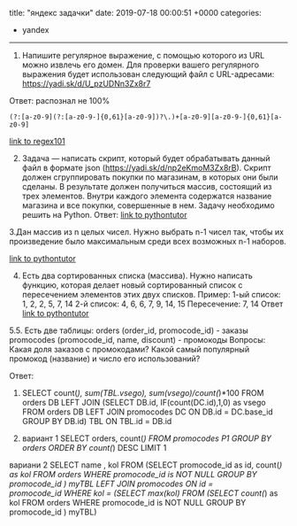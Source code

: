 title: "яндекс задачки"
date: 2019-07-18 00:00:51 +0000
categories:
  - yandex
---
1. Напишите регулярное выражение, с помощью которого из URL можно извлечь его домен. Для проверки вашего регулярного выражения будет использован следующий файл с URL-адресами: https://yadi.sk/d/U_pzUDNn3Zx8r7

Ответ: распознал не 100%
```
(?:[a-z0-9](?:[a-z0-9-]{0,61}[a-z0-9])?\.)+[a-z0-9][a-z0-9-]{0,61}[a-z0-9]
```
[link to regex101](https://regex101.com/r/Yr5HBn/1)


2. Задача — написать скрипт, который будет обрабатывать данный файл в формате json (https://yadi.sk/d/np2eKmoM3Zx8rB). Скрипт должен сгруппировать покупки по магазинам, в которых они были сделаны. В результате должен получиться массив, состоящий из трех элементов. Внутри каждого элемента содержатся название магазина и все покупки, совершенные в нем. Задачу необходимо решить на Python.
Ответ:
[link to pythontutor](http://pythontutor.com/visualize.html#code=import%20json%0Afrom%20pprint%20import%20pprint%0Adata%3D%5B%20%7B%0A%22shop%22%20%3A%20%22%D0%AF%D0%BD%D0%B4%D0%B5%D0%BA%D1%81.%D0%95%D0%B4%D0%B0%22,%0A%22product%22%20%3A%20%22%D0%9C%D0%B0%D0%BD%D1%82%D1%8B%22%0A%7D,%20%7B%0A%22shop%22%20%3A%20%22%D0%AF%D0%BD%D0%B4%D0%B5%D0%BA%D1%81.%D0%95%D0%B4%D0%B0%22,%0A%22product%22%20%3A%20%22%D0%A1%D0%BC%D1%83%D0%B7%D0%B8%22%0A%7D,%20%7B%0A%22shop%22%20%3A%20%22%D0%AF%D0%BD%D0%B4%D0%B5%D0%BA%D1%81.%D0%95%D0%B4%D0%B0%22,%0A%22product%22%20%3A%20%22%D0%A1%D1%8B%D1%80%D0%BD%D1%8B%D0%B5%20%D0%BF%D0%B0%D0%BB%D0%BE%D1%87%D0%BA%D0%B8%22%0A%7D,%20%7B%0A%22shop%22%20%3A%20%22%D0%AF%D0%BD%D0%B4%D0%B5%D0%BA%D1%81.%D0%95%D0%B4%D0%B0%22,%0A%22product%22%20%3A%20%22%D0%A8%D0%B0%D1%88%D0%BB%D1%8B%D0%BA%22%0A%7D,%20%7B%0A%22shop%22%20%3A%20%22%D0%AF%D0%BD%D0%B4%D0%B5%D0%BA%D1%81.%D0%9C%D1%83%D0%B7%D0%B5%D0%B9%22,%0A%22product%22%20%3A%20%22%D0%A4%D1%83%D1%82%D0%B1%D0%BE%D0%BB%D0%BA%D0%B0%20%D0%BF%D1%80%D0%BE%D1%82%D0%B8%D1%80%D0%B0%D1%88%D0%BA%D0%B0%22%0A%7D,%20%7B%0A%22shop%22%20%3A%20%22%D0%AF%D0%BD%D0%B4%D0%B5%D0%BA%D1%81.%D0%9C%D0%B0%D1%80%D0%BA%D0%B5%D1%82%22,%0A%22product%22%20%3A%20%22%D0%AD%D0%BB%D0%B5%D0%BA%D1%82%D1%80%D0%BE%D0%B1%D1%80%D0%B8%D1%82%D0%B2%D0%B0%22%0A%7D,%20%7B%0A%22shop%22%20%3A%20%22%D0%AF%D0%BD%D0%B4%D0%B5%D0%BA%D1%81.%D0%95%D0%B4%D0%B0%22,%0A%22product%22%20%3A%20%22%D0%94%D0%B5%D1%82%D1%81%D0%BA%D0%BE%D0%B5%20%D0%BF%D1%8E%D1%80%D0%B5%22%0A%7D,%20%7B%0A%22shop%22%20%3A%20%22%D0%AF%D0%BD%D0%B4%D0%B5%D0%BA%D1%81.%D0%9C%D0%B0%D1%80%D0%BA%D0%B5%D1%82%22,%0A%22product%22%20%3A%20%22%D0%A1%D0%BC%D0%B0%D1%80%D1%82-%D0%A7%D0%B0%D1%81%D1%8B%22%0A%7D,%20%7B%0A%22shop%22%20%3A%20%22%D0%AF%D0%BD%D0%B4%D0%B5%D0%BA%D1%81.%D0%9C%D1%83%D0%B7%D0%B5%D0%B9%22,%0A%22product%22%20%3A%20%22%D0%9D%D0%B5%D0%B2%D0%B5%D1%81%D1%83%D0%BC%D0%BA%D0%B0%22%0A%7D,%20%7B%0A%22shop%22%20%3A%20%22%D0%AF%D0%BD%D0%B4%D0%B5%D0%BA%D1%81.%D0%9C%D1%83%D0%B7%D0%B5%D0%B9%22,%0A%22product%22%20%3A%20%22%D0%97%D0%BD%D0%B0%D1%87%D0%BE%D0%BA%20%D0%AF%D0%BD%D0%B4%D0%B5%D0%BA%D1%81%22%0A%7D,%20%7B%0A%22shop%22%20%3A%20%22%D0%AF%D0%BD%D0%B4%D0%B5%D0%BA%D1%81.%D0%95%D0%B4%D0%B0%22,%0A%22product%22%20%3A%20%22%D0%A5%D0%B8%D0%BD%D0%BA%D0%B0%D0%BB%D0%B8%22%0A%7D,%20%7B%0A%22shop%22%20%3A%20%22%D0%AF%D0%BD%D0%B4%D0%B5%D0%BA%D1%81.%D0%9C%D1%83%D0%B7%D0%B5%D0%B9%22,%0A%22product%22%20%3A%20%22%D0%AF%D0%BD%D0%B4%D0%B5%D0%BA%D1%81.%D0%A1%D1%82%D0%B0%D0%BD%D1%86%D0%B8%D1%8F%22%0A%7D,%20%7B%0A%22shop%22%20%3A%20%22%D0%AF%D0%BD%D0%B4%D0%B5%D0%BA%D1%81.%D0%9C%D0%B0%D1%80%D0%BA%D0%B5%D1%82%22,%0A%22product%22%20%3A%20%22%D0%9A%D0%BE%D0%BC%D0%BF%D1%8C%D1%8E%D1%82%D0%B5%D1%80%D0%BD%D0%B0%D1%8F%20%D0%BC%D1%8B%D1%88%D0%BA%D0%B0%22%0A%7D,%20%7B%0A%22shop%22%20%3A%20%22%D0%AF%D0%BD%D0%B4%D0%B5%D0%BA%D1%81.%D0%9C%D1%83%D0%B7%D0%B5%D0%B9%22,%0A%22product%22%20%3A%20%22%D0%A4%D1%83%D1%82%D0%B1%D0%BE%D0%BB%D0%BA%D0%B0%20NDA%22%0A%7D,%20%7B%0A%22shop%22%20%3A%20%22%D0%AF%D0%BD%D0%B4%D0%B5%D0%BA%D1%81.%D0%95%D0%B4%D0%B0%22,%0A%22product%22%20%3A%20%22%D0%9F%D0%B8%D1%86%D1%86%D0%B0%22%0A%7D,%20%7B%0A%22shop%22%20%3A%20%22%D0%AF%D0%BD%D0%B4%D0%B5%D0%BA%D1%81.%D0%9C%D1%83%D0%B7%D0%B5%D0%B9%22,%0A%22product%22%20%3A%20%22%D0%A7%D0%B0%D1%88%D0%BA%D0%B0%20%D0%9B%D0%B0%D0%B9%D0%BA%22%0A%7D,%20%7B%0A%22shop%22%20%3A%20%22%D0%AF%D0%BD%D0%B4%D0%B5%D0%BA%D1%81.%D0%9C%D0%B0%D1%80%D0%BA%D0%B5%D1%82%22,%0A%22product%22%20%3A%20%22%D0%A1%D0%BC%D0%B0%D1%80%D1%82%D1%84%D0%BE%D0%BD%22%0A%7D,%20%7B%0A%22shop%22%20%3A%20%22%D0%AF%D0%BD%D0%B4%D0%B5%D0%BA%D1%81.%D0%95%D0%B4%D0%B0%22,%0A%22product%22%20%3A%20%22%D0%A0%D0%BE%D0%BB%D0%BB%D1%8B%22%0A%7D,%20%7B%0A%22shop%22%20%3A%20%22%D0%AF%D0%BD%D0%B4%D0%B5%D0%BA%D1%81.%D0%9C%D0%B0%D1%80%D0%BA%D0%B5%D1%82%22,%0A%22product%22%20%3A%20%22%D0%9D%D0%BE%D1%83%D1%82%D0%B1%D1%83%D0%BA%22%0A%7D,%20%7B%0A%22shop%22%20%3A%20%22%D0%AF%D0%BD%D0%B4%D0%B5%D0%BA%D1%81.%D0%9C%D0%B0%D1%80%D0%BA%D0%B5%D1%82%22,%0A%22product%22%20%3A%20%22%D0%98%D0%B3%D1%80%D0%BE%D0%B2%D0%B0%D1%8F%20%D0%BF%D1%80%D0%B8%D1%81%D1%82%D0%B0%D0%B2%D0%BA%D0%B0%22%0A%7D,%20%7B%0A%22shop%22%20%3A%20%22%D0%AF%D0%BD%D0%B4%D0%B5%D0%BA%D1%81.%D0%9C%D0%B0%D1%80%D0%BA%D0%B5%D1%82%22,%0A%22product%22%20%3A%20%22%D0%9A%D0%BB%D0%B0%D0%B2%D0%B8%D0%B0%D1%82%D1%83%D1%80%D0%B0%22%0A%7D,%20%7B%0A%22shop%22%20%3A%20%22%D0%AF%D0%BD%D0%B4%D0%B5%D0%BA%D1%81.%D0%9C%D1%83%D0%B7%D0%B5%D0%B9%22,%0A%22product%22%20%3A%20%22%D0%9F%D1%80%D0%BE%D1%82%D0%B8%D1%80%D0%B0%D1%88%D0%BA%D0%B0%20%D0%B4%D0%BB%D1%8F%20%D1%8D%D0%BA%D1%80%D0%B0%D0%BD%D0%B0%22%0A%7D,%20%7B%0A%22shop%22%20%3A%20%22%D0%AF%D0%BD%D0%B4%D0%B5%D0%BA%D1%81.%D0%9C%D1%83%D0%B7%D0%B5%D0%B9%22,%0A%22product%22%20%3A%20%22%D0%AD%D0%BA%D0%BE-%D0%A0%D1%83%D1%87%D0%BA%D0%B0%22%0A%7D,%20%7B%0A%22shop%22%20%3A%20%22%D0%AF%D0%BD%D0%B4%D0%B5%D0%BA%D1%81.%D0%9C%D1%83%D0%B7%D0%B5%D0%B9%22,%0A%22product%22%20%3A%20%22%D0%A4%D1%83%D1%82%D0%B1%D0%BE%D0%BB%D0%BA%D0%B0%20-%20%D0%AF%20%D0%BD%D0%B5%20%D0%B2%D0%B0%D1%88%D0%B0%20%D1%86%D0%B5%D0%BB%D0%B5%D0%B2%D0%B0%D1%8F%20%D0%B0%D1%83%D0%B4%D0%B8%D1%82%D0%BE%D1%80%D0%B8%D1%8F%22%0A%7D,%20%7B%0A%22shop%22%20%3A%20%22%D0%AF%D0%BD%D0%B4%D0%B5%D0%BA%D1%81.%D0%95%D0%B4%D0%B0%22,%0A%22product%22%20%3A%20%22%D0%A1%D1%83%D1%88%D0%B8%22%0A%7D,%20%7B%0A%22shop%22%20%3A%20%22%D0%AF%D0%BD%D0%B4%D0%B5%D0%BA%D1%81.%D0%9C%D0%B0%D1%80%D0%BA%D0%B5%D1%82%22,%0A%22product%22%20%3A%20%22%D0%9F%D1%8B%D0%BB%D0%B5%D1%81%D0%BE%D1%81%22%0A%7D,%20%7B%0A%22shop%22%20%3A%20%22%D0%AF%D0%BD%D0%B4%D0%B5%D0%BA%D1%81.%D0%9C%D1%83%D0%B7%D0%B5%D0%B9%22,%0A%22product%22%20%3A%20%22%D0%A4%D0%BE%D0%BD%D0%B0%D1%80%D1%8C%20%D0%AF%D0%BD%D0%B4%D0%B5%D0%BA%D1%81%22%0A%7D,%20%7B%0A%22shop%22%20%3A%20%22%D0%AF%D0%BD%D0%B4%D0%B5%D0%BA%D1%81.%D0%9C%D0%B0%D1%80%D0%BA%D0%B5%D1%82%22,%0A%22product%22%20%3A%20%22%D0%A2%D0%B5%D0%BB%D0%B5%D0%B2%D0%B8%D0%B7%D0%BE%D1%80%22%0A%7D,%20%7B%0A%22shop%22%20%3A%20%22%D0%AF%D0%BD%D0%B4%D0%B5%D0%BA%D1%81.%D0%9C%D0%B0%D1%80%D0%BA%D0%B5%D1%82%22,%0A%22product%22%20%3A%20%22%D0%9F%D0%BB%D0%B0%D0%BD%D1%88%D0%B5%D1%82%22%0A%7D,%20%7B%0A%22shop%22%20%3A%20%22%D0%AF%D0%BD%D0%B4%D0%B5%D0%BA%D1%81.%D0%95%D0%B4%D0%B0%22,%0A%22product%22%20%3A%20%22%D0%A2%D0%B8%D1%80%D0%B0%D0%BC%D0%B8%D1%81%D1%83%22%0A%7D%20%5D%0A%0A%0Ad_shops%3D%7B%7D%0Afor%20i%20in%20data%3A%0A%20if%20len%28d_shops%29%20%3C%201%3A%0A%20%20d_shops%5Bi%5B'shop'%5D%5D%3D%5Bi%5B'product'%5D%5D%0A%20else%3A%0A%20%20%20if%20i%5B'shop'%5D%20in%20d_shops.keys%28%29%3A%0A%20%20%20%20%20d_shops%5Bi%5B'shop'%5D%5D.append%28i%5B'product'%5D%29%0A%20%20%20else%3A%0A%20%20%20%20%20d_shops%5Bi%5B'shop'%5D%5D%3D%5Bi%5B'product'%5D%5D%0Apprint%20%28d_shops%29&cumulative=false&heapPrimitives=nevernest&mode=edit&origin=opt-frontend.js&py=3&rawInputLstJSON=%5B%5D&textReferences=false)

3.Дан массив из n целых чисел. Нужно выбрать n-1 чисел так, чтобы их произведение было максимальным среди всех возможных n-1 наборов.

[link to pythontutor](http://pythontutor.com/visualize.html#code=from%20functools%20import%20reduce%0Anumber%3D%5B-7,-6,-8,-1%5D%0Acount_otric%3D0%0Amin_polozit%3D0%0Aspis_poloz%3D%5B%5D%0Aspis_otriz%3D%5B%5D%0Aif%20%200%20in%20number%3A%0A%20%20%20%20number.remove%280%29%0A%20%20%20%20multipl%3Dreduce%28lambda%20x,y%3A%20x%20*%20y,%20number,1%20%29%0A%20%20%20%20if%20%20multipl%20%3E%200%20%3A%0A%20%20%20%20%20%20%20%20print%20%28%22%D0%BE%D1%82%D0%B2%D0%B5%D1%82%3A%7B%7D%20%D0%BD%D0%B0%D0%B1%D0%BE%D1%80%3A%7B%7D%22.format%28multipl,number%29%29%0A%20%20%20%20else%3A%0A%20%20%20%20%20%20%20%20print%20%28%22%D0%BE%D1%82%D0%B2%D0%B5%D1%82%3A%200%20%D0%BD%D0%B0%D0%B1%D0%BE%D1%80%3A%20%D0%BB%D1%8E%D0%B1%D0%B0%D1%8F%20%D0%BA%D0%BE%D0%BC%D0%B1%D0%B8%D0%BD%D0%B0%D1%86%D0%B8%D1%8F%20%D1%81%200%22%29%20%20%20%20%0Aelse%3A%0A%20for%20i%20in%20number%3A%0A%20%20%20%20%20%20if%20i%20%3C%200%3A%0A%20%20%20%20%20%20%20count_otric%2B%3D1%0A%20if%20%28count_otric%20%20%25%202%29%20%3D%3D%200%3A%0A%20%20%20%20%20%20%23%20%20%D1%87%D0%B5%D1%82%D0%BD%D0%BE%D0%B5%0A%20%20%20%20%20%20%23%D1%82%D0%BE%D0%B3%D0%B4%D0%B0%20%D0%B8%D1%81%D0%BA%D0%BB%D1%8E%D1%87%D0%B0%D0%B5%D0%BC%20%D0%BD%D0%B0%D0%B8%D0%BC%D0%B5%D0%BD%D1%8C%D1%88%D0%B5%D0%B5%20%D0%BF%D0%BE%D0%BB%D0%BE%D0%B6%D0%B8%D1%82%D0%B5%D0%BB%D1%8C%D0%BD%D0%BE%D0%B5%0A%20%20%20%20%20%20spis_poloz%20%3D%20%5Bi%20for%20i%20in%20number%20if%20i%20%3E%200%20%5D%0A%20%20%20%20%20%20print%20%28%22%D1%83%D0%B4%D0%B0%D0%BB%D1%8F%D0%B5%D0%BC%20%D0%BC%D0%B8%D0%BD.%D0%BF%D0%BE%D0%BB%D0%BE%D0%B6%3A%7B%7D%22.format%28min_polozit%29%29%0A%20%20%20%20%20%20number.remove%28min%28spis_poloz%29%29%0A%20%20%20%20%20%20%23%D0%BF%D0%B5%D1%80%D0%B5%D0%BC%D0%BD%D0%BE%D0%B6%D0%B8%D1%82%D1%8C%20%D1%8D%D0%BB%D0%B5%D0%BC%D0%B5%D0%BD%D1%82%D1%8B%20%D1%81%D0%BF%D0%B8%D1%81%D0%BA%D0%B0%0A%20%20%20%20%20%20print%20%28%22%D0%BE%D1%82%D0%B2%D0%B5%D1%82%28%20%D0%BE%D1%82%D1%80%D0%B8%D1%86.%20%D1%87%D0%B5%D1%82%D0%BD%D0%BE%D0%B5%29%3A%7B%7D%20%D0%BD%D0%B0%D0%B1%D0%BE%D1%80%3A%7B%7D%22.format%28reduce%28lambda%20x,y%3A%20x%20*%20y,%20number,1%20%29,number%29%29%0A%20else%3A%0A%20%20%20%20%20%20%23%D0%BD%D0%B5%D1%87%D0%B5%D1%82%D0%BD%D0%BE%D0%B5%20%20%D0%B8%D0%BB%D0%B8%20%D0%B2%D1%81%D0%B5%20%D0%BF%D0%BE%D0%BB%D0%BE%D0%B6%D0%B8%D1%82%D0%B5%D0%BB%D1%8C%D0%BD%D1%8B%D0%B5%20%20%20%20%20%20%0A%20%20%20%20%20%20%23%D1%82%D0%BE%D0%B3%D0%B4%D0%B0%20%D0%B8%D1%81%D0%BA%D0%BB%D1%8E%D1%87%D0%B0%D0%B5%D0%BC%20%D0%BD%D0%B0%D0%B8%D0%BC%D0%B5%D0%BD%D1%8C%D1%88%D0%B5%D0%B5%20%D0%BF%D0%BE%20%D0%BC%D0%BE%D0%B4%D1%83%D0%BB%D1%8E%20%D0%BE%D1%82%D1%80%D0%B8%D1%86%D0%B0%D1%82%D0%B5%D0%BB%D1%8C%D0%BD%D0%BE%D0%B5%0A%20%20%20%20%20%20spis_otriz%3D%20%5Bi%20for%20i%20in%20number%20if%20i%20%3C%200%20%5D%20%20%20%20%20%20%20%20%20%20%20%0A%20%20%20%20%20%20min_modul%3Dmax%28spis_otriz%29%0A%20%20%20%20%20%20print%20%28%22%D1%83%D0%B4%D0%B0%D0%BB%D1%8F%D0%B5%D0%BC%20%D0%BC%D0%B8%D0%BD.%20%D0%BF%D0%BE%20%20%D0%BC%D0%BE%D0%B4%D1%83%D0%BB%D1%8E%3A%7B%7D%22.format%28min_modul%29%29%0A%20%20%20%20%20%20number.remove%28min_modul%29%0A%20%20%20%20%20%20print%20%28%22%D0%BE%D1%82%D0%B2%D0%B5%D1%82%20%D0%BE%D1%82%D1%80%D0%B8%D1%86%20%D0%BD%D0%B5%D1%87%D0%B5%D1%82%D0%BD%D0%BE%D0%B5%28%D0%B8%D0%BB%D0%B8%20%D0%B2%D1%81%D0%B5%20%D0%BF%D0%BE%D0%BB%D0%BE%D0%B6%29%3A%7B%7D%20%D0%BD%D0%B0%D0%B1%D0%BE%D1%80%3A%7B%7D%20%22.format%28reduce%28lambda%20x,y%3A%20x%20*%20y,%20number,1%20%29,number%29%29%0A%23print%20%28%22%D0%BA%D0%BE%D0%BB.%20%D0%BE%D1%82%D1%80%D0%B8%D1%86%22,count_otric%29%0A%23%D0%BD%D0%B5%D1%82%20%D0%B2%D0%B0%D1%80%D0%B8%D0%B0%D0%BD%D1%82%D0%B0%20%D0%BA%D0%BE%D0%B3%D0%B4%D0%B0%20%D0%B2%D1%81%D0%B5%20%D0%BE%D1%82%D1%80%D0%B8%D1%86%D0%B0%D1%82%D0%B5%D0%BB%D1%8C%D0%BD%D0%B5.%0A%0A%0A%0A&cumulative=false&heapPrimitives=nevernest&mode=edit&origin=opt-frontend.js&py=3&rawInputLstJSON=%5B%5D&textReferences=false)


4. Есть два сортированных списка (массива). Нужно написать функцию, которая делает новый сортированный список с пересечением элементов этих двух списков.
Пример:
1-ый список: 1, 2, 2, 5, 7, 14
2-й список: 4, 6, 6, 7, 9, 14, 15
Пересечение: 7, 14
Ответ
[link to pythontutor](http://pythontutor.com/visualize.html#code=def%20math%28n1,n2%29%3A%0A%20result%3D%5B%5D%0A%20for%20a%20in%20n1%3A%0A%20%20%20if%20a%20in%20result%3A%0A%20%20%20%20%20%20continue%0A%20%20%20for%20b%20in%20n2%3A%0A%20%20%20%20%20%20if%20a%20%3D%3Db%20%3A%0A%20%20%20%20%20%20%20result.append%28a%29%0A%20%20%20%20%20%20%20break%0A%20return%20result%0A%0An1%3D%5B1,2,2,5,7,14%5D%0An2%3D%5B4,6,6,7,9,14,15%5D%0Aprint%20%28math%28n1,n2%29%29&cumulative=false&heapPrimitives=nevernest&mode=edit&origin=opt-frontend.js&py=3&rawInputLstJSON=%5B%5D&textReferences=false)


5.5. Есть две таблицы:
orders (order_id, promocode_id) - заказы
promocodes (promocode_id, name, discount) - промокоды
Вопросы:
Какая доля заказов с промокодами?
Какой самый популярный промокод (название) и число его использований?

Ответ:
1) SELECT count(*), sum(TBL.vsego), sum(vsego)/count(*)*100
FROM orders DB
 LEFT JOIN (SELECT DB.id, IF(count(DC.id),1,0) as vsego
            FROM orders DB
            LEFT JOIN promocodes DC ON DB.id = DC.base_id
            GROUP BY DB.id) TBL ON TBL.id = DB.id


2) вариант 1 
SELECT orders, count(*)
FROM promocodes P1
GROUP BY orders
ORDER BY count(*) DESC
LIMIT 1

  вариани 2
     SELECT name , kol
     FROM (SELECT promocode_id as id, count(*) as kol
     FROM orders WHERE promocode_id is NOT NULL
     GROUP BY promocode_id ) myTBL LEFT JOIN promocodes ON id =                   
     promocode_id
     WHERE kol = (SELECT max(kol) FROM (SELECT count(*) as kol
     FROM orders WHERE promocode_id is NOT NULL
     GROUP BY promocode_id ) myTBL)

